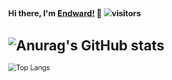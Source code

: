 ### Hi there, I'm [Endward!](https://www.endward.xyz) 👋 ![visitors](https://visitor-badge.glitch.me/badge?page_id=yrz1994)
![Anurag's GitHub stats](https://github-readme-stats.vercel.app/api?username=yrz1994&show_icons=true&count_private=true&hide=prs&bg_color=10,fc62e8,62dcfc&title_color=fff&text_color=fff)
====
![Top Langs](https://github-readme-stats.vercel.app/api/top-langs/?username=yrz1994&layout=compact&langs_count=8)

